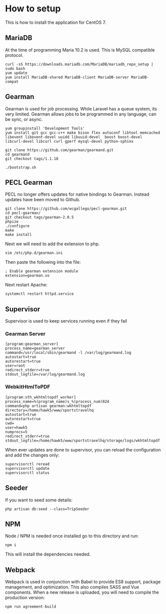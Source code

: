 # How to setup

This is how to install the application for CentOS 7.

## MariaDB

At the time of programming Maria 10.2 is used. This is MySQL compatible protocol.

    curl -sS https://downloads.mariadb.com/MariaDB/mariadb_repo_setup | sudo bash
    yum update
    yum install MariaDB-shared MariaDB-client MariaDB-server MariaDB-compat
                               

## Gearman

Gearman is used for job processing. While Laravel has a queue system, its very limited. Gearman allows jobs to be programmed in any language, can be sync, or async.

    yum groupinstall 'Development Tools'
    yum install git gcc gcc-c++ make bison flex autoconf libtool memcached libevent libevent-devel uuidd libuuid-devel  boost boost-devel libcurl-devel libcurl curl gperf mysql-devel python-sphinx

    git clone https://github.com/gearman/gearmand.git
    cd gearmand
    git checkout tags/1.1.18
    
    ./bootstrap.sh
    
    
## PECL Gearman

PECL no longer offers updates for native bindings to Gearman. Instead updates have been moved to Github.

    git clone https://github.com/wcgallego/pecl-gearman.git
    cd pecl-gearman/
    git checkout tags/gearman-2.0.5
    phpize
    ./configure
    make
    make install
    
Next we will need to add the extension to php.

    vim /etc/php.d/gearman.ini
    
Then paste the following into the file:

    ; Enable gearman extension module
    extension=gearman.so 

Next restart Apache:

    systemctl restart httpd.service


## Supervisor

Supervisor is used to keep services running even if they fail

### Gearman Server

    [program:gearman_server]
    process_name=gearman_server
    command=/usr/local/sbin/gearmand -l /var/log/gearmand.log
    autostart=true
    autorestart=true
    user=root
    redirect_stderr=true
    stdout_logfile=/var/log/gearmand.log

### WebkitHtmlToPDF

    [program:sth_wkhtmltopdf_worker]
    process_name=%(program_name)s_%(process_num)02d
    command=php artisan gearman:wkhtmltopdf
    directory=/home/hawk5/www/sportstravelhq
    autostart=true
    autorestart=true
    cwd=
    user=hawk5
    numprocs=5
    redirect_stderr=true
    stdout_logfile=/home/hawk5/www/sportstravelhq/storage/logs/wkhtmltopdf.log
    

When ever updates are done to supervisor, you can reload the configuration and add the changes only:

    supervisorctl reread
    supervisorctl update
    supervisorctl status
    

## Seeder

If you want to seed some details:

    php artisan db:seed --class=TripSeeder

## NPM

Node / NPM is needed once installed go to this directory and run:

    npm i

This will install the dependencies needed.

## Webpack

Webpack is used in conjunction with Babel to provide ES8 support, package management, and optimization. This also compiles SASS and Vue components. When a new release is uploaded, you will need to compile the production version:

    npm run agreement-build
